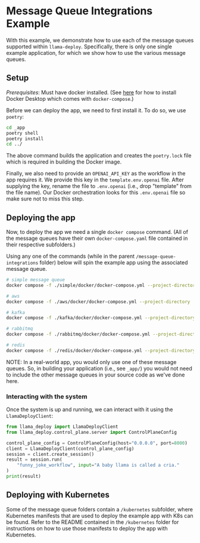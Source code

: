 # Message Queue Integrations Example

With this example, we demonstrate how to use each of the message queues supported
within `llama-deploy`. Specifically, there is only one single example application,
for which we show how to use the various message queues.

## Setup

_Prerequisites_: Must have docker installed. (See
[here](https://docs.docker.com/get-docker/) for how to install Docker Desktop
which comes with `docker-compose`.)

Before we can deploy the app, we need to first install it. To do so, we use `poetry`:

```sh
cd _app
poetry shell
poetry install
cd ../
```

The above command builds the application and creates the `poetry.lock` file which
is required in building the Docker image.

Finally, we also need to provide an `OPENAI_API_KEY` as the workflow in the app
requires it. We provide this key in the `template.env.openai` file. After supplying
the key, rename the file to `.env.openai` (i.e., drop "template" from the file name).
Our Docker orchestration looks for this `.env.openai` file so make sure not to
miss this step.

## Deploying the app

Now, to deploy the app we need a single `docker compose` command. (All of the message
queues have their own `docker-compose.yaml` file contained in their respective
subfolders.)

Using any one of the commands (while in the parent `/message-queue-integrations` folder)
below will spin the example app using the associated message queue.

```sh
# simple message queue
docker compose -f ./simple/docker/docker-compose.yml --project-directory ./ up --build

# aws
docker compose -f ./aws/docker/docker-compose.yml --project-directory ./ up --build

# kafka
docker compose -f ./kafka/docker/docker-compose.yml --project-directory ./ up --build

# rabbitmq
docker compose -f ./rabbitmq/docker/docker-compose.yml --project-directory ./ up --build

# redis
docker compose -f ./redis/docker/docker-compose.yml --project-directory ./ up --build
```

NOTE: In a real-world app, you would only use one of these message queues. So, in
building your application (i.e., see `_app/`) you would not need to include the
other message queues in your source code as we've done here.

### Interacting with the system

Once the system is up and running, we can interact with it using the `LlamaDeployClient`:

```python
from llama_deploy import LlamaDeployClient
from llama_deploy.control_plane.server import ControlPlaneConfig

control_plane_config = ControlPlaneConfig(host="0.0.0.0", port=8000)
client = LlamaDeployClient(control_plane_config)
session = client.create_session()
result = session.run(
    "funny_joke_workflow", input="A baby llama is called a cria."
)
print(result)
```

## Deploying with Kubernetes

Some of the message queue folders contain a `/kubernetes` subfolder, where
Kubernetes manifests that are used to deploy the example app with K8s can be found.
Refer to the README contained in the `/kubernetes` folder for instructions on how
to use those manifests to deploy the app with Kubernetes.

